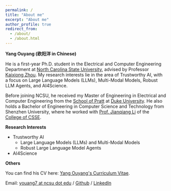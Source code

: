 ```yaml
---
permalink: /
title: "About me"
excerpt: "About me"
author_profile: true
redirect_from: 
  - /about/
  - /about.html
---
```


<!-- He is Yang Ouyang (欧阳洋 in Chinese), a first-year Ph.D. student in [North Carolina State University ECE Department](https://ece.ncsu.edu/) advised by Professor [Kaixiong Zhou](https://kaixiong-zhou.github.io/). Before that he received his Master of Engineering in Electrical and Computer Engineering at [School of Pratt](https://pratt.duke.edu/), [Duke University](https://duke.edu/). Previously he received Bachelor of Engineering in Computer Science and Technology at Shenzhen University, where he worked with [Prof. Jianqiang Li](https://scholar.google.com/citations?user=-oVMPBwAAAAJ&hl=zh-CN) of [College of CSSE](https://csse.szu.edu.cn/#), Shenzhen University. His research interest includes  -->

**Yang Ouyang (欧阳洋 in Chinese)**

He is a first-year Ph.D. student in the Electrical and Computer Engineering Department at [North Carolina State University](https://ece.ncsu.edu/), advised by Professor [Kaixiong Zhou](https://kaixiong-zhou.github.io/). My research interests lie in the area of Trustworthy AI, with a focus on Large Language Models (LLMs), Multi-Modal Models, Robust LLM Agents, and AI4Science.

Before joining NCSU, he received my Master of Engineering in Electrical and Computer Engineering from the [School of Pratt](https://pratt.duke.edu/) at [Duke University](https://duke.edu/). He also holds a Bachelor of Engineering in Computer Science and Technology from Shenzhen University, where he worked with [Prof. Jianqiang Li](https://scholar.google.com/citations?user=-oVMPBwAAAAJ&hl=zh-CN) of the [College of CSSE](https://csse.szu.edu.cn/#).

**Research Interests**

* Trustworthy AI
    * Large Language Models (LLMs) and Multi-Modal Models
    * Robust Large Language Model Agents
* AI4Science

**Others**

You can find his CV here: [Yang Ouyang's Curriculum Vitae](../files/Yang_Ouyang_CV_12_24.pdf).

Email: [youang7 at ncsu dot edu](mailto:youang7@ncsu.edu) / [Github](https://github.com/oyy2000) / [LinkedIn](https://www.linkedin.com/in/yang-ouyang-363425213/)

